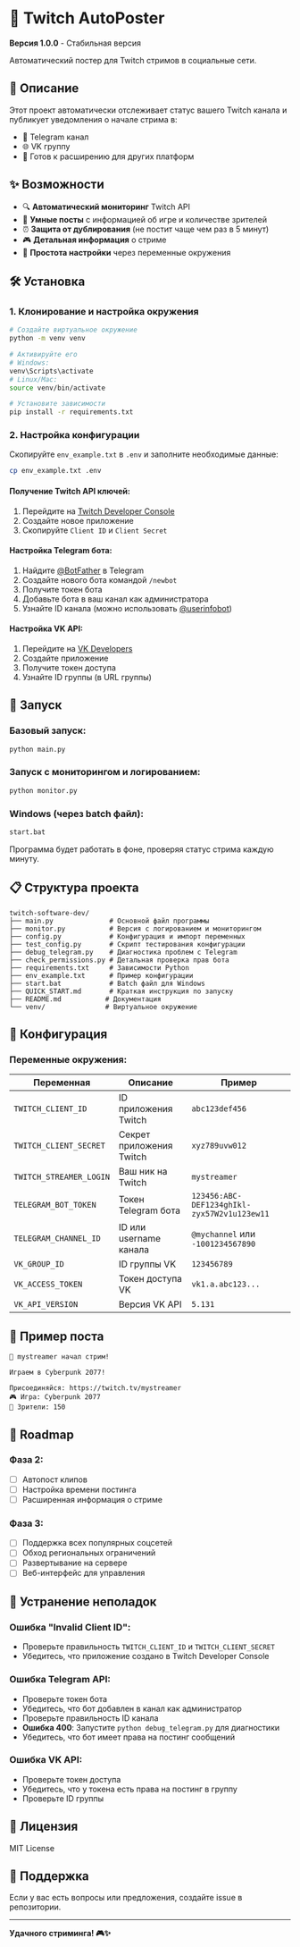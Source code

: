 # 🎥 Twitch AutoPoster

**Версия 1.0.0** - Стабильная версия

Автоматический постер для Twitch стримов в социальные сети.

## 🎯 Описание

Этот проект автоматически отслеживает статус вашего Twitch канала и публикует уведомления о начале стрима в:
- 📱 Telegram канал
- 🌐 VK группу
- 🚀 Готов к расширению для других платформ

## ✨ Возможности

- 🔍 **Автоматический мониторинг** Twitch API
- 📝 **Умные посты** с информацией об игре и количестве зрителей
- ⏰ **Защита от дублирования** (не постит чаще чем раз в 5 минут)
- 🎮 **Детальная информация** о стриме
- 🚀 **Простота настройки** через переменные окружения

## 🛠 Установка

### 1. Клонирование и настройка окружения
```bash
# Создайте виртуальное окружение
python -m venv venv

# Активируйте его
# Windows:
venv\Scripts\activate
# Linux/Mac:
source venv/bin/activate

# Установите зависимости
pip install -r requirements.txt
```

### 2. Настройка конфигурации

Скопируйте `env_example.txt` в `.env` и заполните необходимые данные:

```bash
cp env_example.txt .env
```

#### Получение Twitch API ключей:
1. Перейдите на [Twitch Developer Console](https://dev.twitch.tv/console)
2. Создайте новое приложение
3. Скопируйте `Client ID` и `Client Secret`

#### Настройка Telegram бота:
1. Найдите [@BotFather](https://t.me/botfather) в Telegram
2. Создайте нового бота командой `/newbot`
3. Получите токен бота
4. Добавьте бота в ваш канал как администратора
5. Узнайте ID канала (можно использовать [@userinfobot](https://t.me/userinfobot))

#### Настройка VK API:
1. Перейдите на [VK Developers](https://vk.com/dev)
2. Создайте приложение
3. Получите токен доступа
4. Узнайте ID группы (в URL группы)

## 🚀 Запуск

### Базовый запуск:
```bash
python main.py
```

### Запуск с мониторингом и логированием:
```bash
python monitor.py
```

### Windows (через batch файл):
```bash
start.bat
```

Программа будет работать в фоне, проверяя статус стрима каждую минуту.

## 📋 Структура проекта

```
twitch-software-dev/
├── main.py              # Основной файл программы
├── monitor.py           # Версия с логированием и мониторингом
├── config.py            # Конфигурация и импорт переменных
├── test_config.py       # Скрипт тестирования конфигурации
├── debug_telegram.py    # Диагностика проблем с Telegram
├── check_permissions.py # Детальная проверка прав бота
├── requirements.txt     # Зависимости Python
├── env_example.txt      # Пример конфигурации
├── start.bat            # Batch файл для Windows
├── QUICK_START.md       # Краткая инструкция по запуску
├── README.md           # Документация
└── venv/               # Виртуальное окружение
```

## 🔧 Конфигурация

### Переменные окружения:

| Переменная | Описание | Пример |
|------------|----------|---------|
| `TWITCH_CLIENT_ID` | ID приложения Twitch | `abc123def456` |
| `TWITCH_CLIENT_SECRET` | Секрет приложения Twitch | `xyz789uvw012` |
| `TWITCH_STREAMER_LOGIN` | Ваш ник на Twitch | `mystreamer` |
| `TELEGRAM_BOT_TOKEN` | Токен Telegram бота | `123456:ABC-DEF1234ghIkl-zyx57W2v1u123ew11` |
| `TELEGRAM_CHANNEL_ID` | ID или username канала | `@mychannel` или `-1001234567890` |
| `VK_GROUP_ID` | ID группы VK | `123456789` |
| `VK_ACCESS_TOKEN` | Токен доступа VK | `vk1.a.abc123...` |
| `VK_API_VERSION` | Версия VK API | `5.131` |

## 📱 Пример поста

```
🎥 mystreamer начал стрим!

Играем в Cyberpunk 2077!

Присоединяйся: https://twitch.tv/mystreamer
🎮 Игра: Cyberpunk 2077
👥 Зрители: 150
```

## 🔄 Roadmap

### Фаза 2:
- [ ] Автопост клипов
- [ ] Настройка времени постинга
- [ ] Расширенная информация о стриме

### Фаза 3:
- [ ] Поддержка всех популярных соцсетей
- [ ] Обход региональных ограничений
- [ ] Развертывание на сервере
- [ ] Веб-интерфейс для управления

## 🐛 Устранение неполадок

### Ошибка "Invalid Client ID":
- Проверьте правильность `TWITCH_CLIENT_ID` и `TWITCH_CLIENT_SECRET`
- Убедитесь, что приложение создано в Twitch Developer Console

### Ошибка Telegram API:
- Проверьте токен бота
- Убедитесь, что бот добавлен в канал как администратор
- Проверьте правильность ID канала
- **Ошибка 400**: Запустите `python debug_telegram.py` для диагностики
- Убедитесь, что бот имеет права на постинг сообщений

### Ошибка VK API:
- Проверьте токен доступа
- Убедитесь, что у токена есть права на постинг в группу
- Проверьте ID группы

## 📄 Лицензия

MIT License

## 🤝 Поддержка

Если у вас есть вопросы или предложения, создайте issue в репозитории.

---

**Удачного стриминга! 🎮✨**
